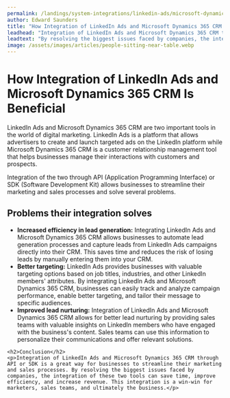 ```yaml
---
permalink: /landings/system-integrations/linkedin-ads/microsoft-dynamics-365-crm
author: Edward Saunders
title: "How Integration of LinkedIn Ads and Microsoft Dynamics 365 CRM Is Beneficial"
leadhead: "Integration of LinkedIn Ads and Microsoft Dynamics 365 CRM through API or SDK is a great way for businesses to streamline their marketing and sales processes"
leadtext: "By resolving the biggest issues faced by companies, the integration of these two tools can save time, improve efficiency, and increase revenue. This integration is a win-win for marketers, sales teams, and ultimately the business."
image: /assets/images/articles/people-sitting-near-table.webp
---
```

<div class="arttext">	<h1>How Integration of LinkedIn Ads and Microsoft Dynamics 365 CRM Is Beneficial</h1>
	<p>LinkedIn Ads and Microsoft Dynamics 365 CRM are two important tools in the world of digital marketing. LinkedIn Ads is a platform that allows advertisers to create and launch targeted ads on the LinkedIn platform while Microsoft Dynamics 365 CRM is a customer relationship management tool that helps businesses manage their interactions with customers and prospects.</p>
	<p>Integration of the two through API (Application Programming Interface) or SDK (Software Development Kit) allows businesses to streamline their marketing and sales processes and solve several problems.</p>
	<h2>Problems their integration solves</h2>
	<ul>
		<li><strong>Increased efficiency in lead generation:</strong> Integrating LinkedIn Ads and Microsoft Dynamics 365 CRM allows businesses to automate lead generation processes and capture leads from LinkedIn Ads campaigns directly into their CRM. This saves time and reduces the risk of losing leads by manually entering them into your CRM. </li>
		<li><strong>Better targeting:</strong> LinkedIn Ads provides businesses with valuable targeting options based on job titles, industries, and other LinkedIn members' attributes. By integrating LinkedIn Ads and Microsoft Dynamics 365 CRM, businesses can easily track and analyze campaign performance, enable better targeting, and tailor their message to specific audiences.</li>
		<li><strong>Improved lead nurturing:</strong> Integration of LinkedIn Ads and Microsoft Dynamics 365 CRM allows for better lead nurturing by providing sales teams with valuable insights on LinkedIn members who have engaged with the business's content. Sales teams can use this information to personalize their communications and offer relevant solutions.</li>
	</ul>

	<h2>Conclusion</h2>
	<p>Integration of LinkedIn Ads and Microsoft Dynamics 365 CRM through API or SDK is a great way for businesses to streamline their marketing and sales processes. By resolving the biggest issues faced by companies, the integration of these two tools can save time, improve efficiency, and increase revenue. This integration is a win-win for marketers, sales teams, and ultimately the business.</p>
</div>